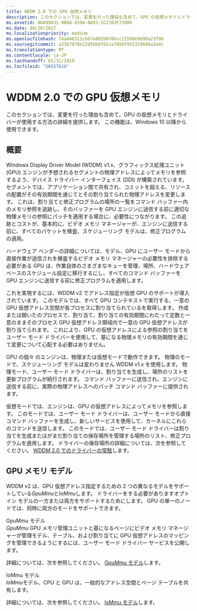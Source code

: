 ```yaml
---
title: WDDM 2.0 での GPU 仮想メモリ
description: このセクションでは、変更を行った理由も含めて、GPU の仮想メモリとドライバーが使用する方法の詳細を提供します。
ms.assetid: 88A99A31-9B84-4594-8A93-1C2783F7390D
ms.date: 04/20/2017
ms.localizationpriority: medium
ms.openlocfilehash: f4a848311cbb7e802b970bcc11598e9d96a23f90
ms.sourcegitcommit: a33b7978e22d5bb9f65ca7056f955319049a2e4c
ms.translationtype: MT
ms.contentlocale: ja-JP
ms.lasthandoff: 01/31/2019
ms.locfileid: "56557618"
---
```

# <a name="gpu-virtual-memory-in-wddm-20"></a>WDDM 2.0 での GPU 仮想メモリ


このセクションでは、変更を行った理由も含めて、GPU の仮想メモリとドライバーが使用する方法の詳細を提供します。 この機能は、Windows 10 以降から使用できます。

## <a name="span-idintroductionspanspan-idintroductionspanspan-idintroductionspanintroduction"></a><span id="Introduction"></span><span id="introduction"></span><span id="INTRODUCTION"></span>概要


Windows Display Driver Model (WDDM) v1.x、グラフィックス処理ユニット (GPU) エンジンが予想されるセグメントの物理アドレスによってメモリを参照するよう、デバイス ドライバー インターフェイス (DDI) が構築されています。 セグメントでは、アプリケーション間で共有され、コミットを超える、リソースの配置がその有効期間を通じてとその割り当てられた物理アドレスを変更します。 これは、割り当てと修正プログラムの場所の一覧をコマンド バッファー内のメモリ参照を追跡し、そのバッファーを GPU エンジンに送信する前に適切な物理メモリの参照にパッチを適用する場合に、必要性につながります。 この追跡とコストが、基本的に、ビデオ メモリ マネージャーが、エンジンに送信する前に、すべてのパケットを検査、スケジューリング モデルは、修正プログラムの適用。

ハードウェア ベンダーの詳細については、モデル、GPU にユーザー モードから直接作業が送信されを検査するビデオ メモリ マネージャーの必要性を排除する必要がある GPU は、作業自体のさまざまなキューを管理、場所、ハードウェア ベースのスケジュール設定に移行するにし、すべてのコマンド バッファーを GPU エンジンに送信する前に修正プログラムを適用します。

これを実現するには、WDDM v2 でアドレス指定が仮想 GPU のサポートが導入されています。 このモデルでは、すべて GPU コンテキストで実行する、一意の GPU 仮想アドレス空間が各プロセスに割り当てられているを取得します。 作成または開いたのプロセスで、割り当て、割り当ての有効期間にわたって定数と一意のままそのプロセス GPU 仮想アドレス領域内で一意の GPU 仮想アドレスが割り当てられます。 これにより、GPU の仮想アドレスによる参照の割り当てをユーザー モード ドライバーを使用して、基になる物理メモリの有効期間を通じて変更について心配する必要はありません。

GPU の個々 のエンジンは、物理または仮想モードで動作できます。 物理のモードで、スケジューリング モデルは変わりません WDDM v1.x を使用します。 物理モード、ユーザー モード ドライバーは、割り当てを生成し、場所のリストを更新プログラムが続行されます。 コマンド バッファーに送信され、エンジンに送信する前に、実際の物理アドレスへのパッチ コマンド バッファーに提供されます。

仮想モードでは、エンジンは、GPU の仮想アドレスによってメモリを参照します。 このモードでは、ユーザー モード ドライバーは、ユーザー モードから直接コマンド バッファーを生成し、新しいサービスを使用して、カーネルにこれらのコマンドを送信します。 このモードでは、ユーザー モード ドライバーは割り当てを生成またはがまだ割り当ての保存場所を管理する場所のリスト、修正プログラムを適用します。 ドライバーの保存場所の詳細については、次を参照してください。 [WDDM 2.0 でのドライバーの常駐](driver-residency-in-wddm-2-0.md)します。

## <a name="span-idgpumemorymodelsspanspan-idgpumemorymodelsspanspan-idgpumemorymodelsspangpu-memory-models"></a><span id="GPU_memory_models"></span><span id="gpu_memory_models"></span><span id="GPU_MEMORY_MODELS"></span>GPU メモリ モデル


WDDM v2 は、GPU 仮想アドレス指定するための 2 つの異なるモデルをサポートしている*GpuMmu*と*IoMmu*します。 ドライバーをする必要がありますオプトイン モデルの一方または両方をサポートするためにします。 GPU の単一のノードでは、同時に両方のモードをサポートできます。

<span id="GpuMmu_model"></span><span id="gpummu_model"></span><span id="GPUMMU_MODEL"></span>GpuMmu モデル  
*GpuMmu* GPU メモリ管理ユニットと基になるページにビデオ メモリ マネージャーが管理モデル、テーブル、および割り当てに GPU 仮想アドレスのマッピングを管理できるようにするには、ユーザー モード ドライバー サービスを公開します。

詳細については、次を参照してください。 [GpuMmu モデル](gpummu-model.md)します。

<span id="IoMmu_model"></span><span id="iommu_model"></span><span id="IOMMU_MODEL"></span>IoMmu モデル  
*IoMmu*モデル、CPU と GPU は、一般的なアドレス空間とページ テーブルを共有します。

詳細については、次を参照してください。 [IoMmu モデル](iommu-model.md)します。

 

 





